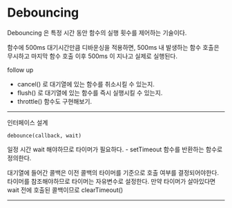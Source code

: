 # Debouncing

Debouncing 은 특정 시간 동안 함수의 실행 횟수를 제어하는 기술이다.

함수에 500ms 대기시간만큼 디바운싱을 적용하면,
500ms 내 발생하는 함수 호출은 무시하고 마지막 함수 호출 이후 500ms 이 지나고 실제로 실행된다.

follow up

- cancel() 로 대기열에 있는 함수를 취소시킬 수 있는지.
- flush() 로 대기열에 있는 함수를 즉시 실행시킬 수 있는지.
- throttle() 함수도 구현해보기.

---

인터페이스 설계

```
debounce(callback, wait)
```

일정 시간 wait 해야하므로 타이머가 필요하다. - setTimeout
함수를 반환하는 함수로 정의한다.

대기열에 들어간 콜백은 이전 콜백의 타이머를 기준으로 호출 여부를 결정되어야한다.
타이머를 참조해야하므로 타이머는 자유변수로 설정한다.
만약 타이머가 살아있다면 wait 전에 호출된 콜백이므로 clearTimeout()

---
